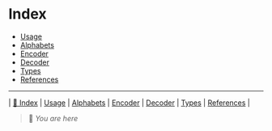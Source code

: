 # Index

* [Usage](Usage)
* [Alphabets](Alphabets)
* [Encoder](Encoder)
* [Decoder](Decoder)
* [Types](Types)
* [References](References)

---

| [📍 Index](index) | [Usage](usage) | [Alphabets](alphabets) | [Encoder](encoder) | [Decoder](decoder) | [Types](types) | [References](references) |

> 📍 *You are here*
